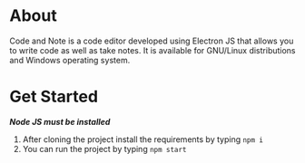# About

Code and Note is a code editor developed using Electron JS that allows you to write code as well as take notes. It is available for GNU/Linux distributions and Windows operating system.

# Get Started

***Node JS must be installed***

1. After cloning the project install the requirements by typing `npm i`
2. You can run the project by typing `npm start`
